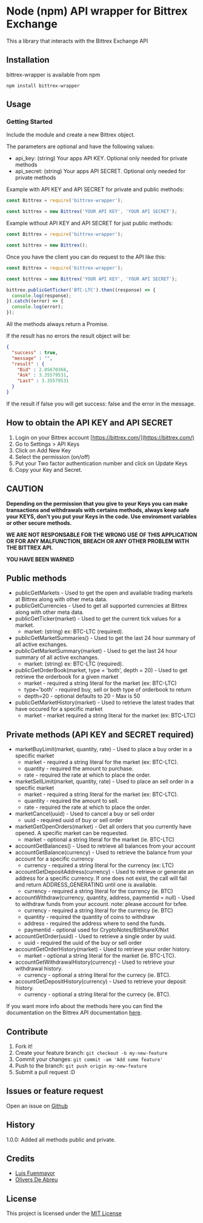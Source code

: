 # Node (npm) API wrapper for Bittrex Exchange

This a library that interacts with the Bittrex Exchange API

## Installation

bittrex-wrapper is available from npm

```
npm install bittrex-wrapper
```

## Usage

### Getting Started

Include the module and create a new Bittrex object.

The parameters are optional and have the following values:

* api_key: (string) Your apps API KEY. Optional only needed for private methods
* api_secret: (string) Your apps API SECRET. Optional only needed for private methods


Example with API KEY and API SECRET for private and public methods:

```javascript
const Bittrex = require('bittrex-wrapper');

const bittrex = new Bittrex('YOUR API KEY', 'YOUR API SECRET');
```
Example without API KEY and API SECRET for just public methods:

```javascript
const Bittrex = require('bittrex-wrapper');

const bittrex = new Bittrex();
```

Once you have the client you can do request to the API like this:

```javascript
const Bittrex = require('bittrex-wrapper');

const bittrex = new Bittrex('YOUR API KEY', 'YOUR API SECRET');

bittrex.publicGetTicker('BTC-LTC').then((response) => {
  console.log(response);
}).catch((error) => {
  console.log(error);
});
```
All the methods always return a Promise.

If the result has no errors the result object will be:

```json
{
  "success" : true,
  "message" : "",
  "result" : {
    "Bid" : 2.05670368,
    "Ask" : 3.35579531,
    "Last" : 3.35579531
  }
}
```

If the result if false you will get success: false and the error in the message.

## How to obtain the API KEY and API SECRET

1. Login on your Bittrex account [https://bittrex.com/](https://bittrex.com/)
2. Go to Settings > API Keys
3. Click on Add New Key
4. Select the permission (on/off)
5. Put your Two factor authentication number and click on Update Keys
6. Copy your Key and Secret.

## CAUTION

**Depending on the permission that you give to your Keys you can make transactions and withdrawals with certains methods, always keep safe your KEYS, don't you put your Keys in the code. Use enviroment variables or other secure methods.**

**WE ARE NOT RESPONSABLE FOR THE WRONG USE OF THIS APPLICATION OR FOR ANY MALFUNCTION, BREACH OR ANY OTHER PROBLEM WITH THE BITTREX API.**

**YOU HAVE BEEN WARNED**

## Public methods

* publicGetMarkets - Used to get the open and available trading markets at Bittrex along with other meta data.
* publicGetCurrencies - Used to get all supported currencies at Bittrex along with other meta data.
* publicGetTicker(market) - Used to get the current tick values for a market.
  * market: (string) ex: BTC-LTC (required).
* publicGetMarketSummaries() - Used to get the last 24 hour summary of all active exchanges.
* publicGetMarketSummary(market) - Used to get the last 24 hour summary of all active exchanges.
  * market: (string) ex: BTC-LTC (required).
* publicGetOrderBook(market, type = 'both', depth = 20) - Used to get retrieve the orderbook for a given market
  *  market - required a string literal for the market (ex: BTC-LTC)
  * type='both' - required buy, sell or both type of orderbook to return
  * depth=20 - optional defaults to 20 - Max is 50
* publicGetMarketHistory(market) - Used to retrieve the latest trades that have occured for a specific market
  * market - market required a string literal for the market (ex: BTC-LTC)

## Private methods (API KEY and SECRET required)

* marketBuyLimit(market, quantity, rate) - Used to place a buy order in a specific market
  * market - required a string literal for the market (ex: BTC-LTC).
  * quantity - required the amount to purchase.
  * rate - required the rate at which to place the order.
* marketSellLimit(market, quantity, rate) - Used to place an sell order in a specific market
  * market - required a string literal for the market (ex: BTC-LTC).
  * quantity - required the amount to sell.
  * rate - required the rate at which to place the order.
* marketCancel(uuid) - Used to cancel a buy or sell order
  * uuid - required uuid of buy or sell order
* marketGetOpenOrders(market) - Get all orders that you currently have opened. A specific market can be requested.
  * market - optional a string literal for the market (ie. BTC-LTC)
* accountGetBalances() - Used to retrieve all balances from your account
* accountGetBalance(currency) - Used to retrieve the balance from your account for a specific currency
  * currency - required a string literal for the currency (ex: LTC)
* accountGetDepositAddress(currency) - Used to retrieve or generate an address for a specific currency. If one does not exist, the call will fail and return ADDRESS_GENERATING until one is available.
  * currency - required a string literal for the currency (ie. BTC)
* accountWithdraw(currency, quantity, address, paymentid = null) - Used to withdraw funds from your account. note: please account for txfee.
  * currency - required a string literal for the currency (ie. BTC)
  * quantity - required the quantity of coins to withdraw
  * address - required the address where to send the funds.
  * paymentid - optional used for CryptoNotes/BitShareX/Nxt
* accountGetOrder(uuid) - Used to retrieve a single order by uuid.
  * uuid - required the uuid of the buy or sell order
* accountGetOrderHistory(market) - Used to retrieve your order history.
  * market - optional a string literal for the market (ie. BTC-LTC).
* accountGetWithdrawalHistory(currency) - Used to retrieve your withdrawal history.
  * currency - optional a string literal for the currecy (ie. BTC).
* accountGetDepositHistory(currency) - Used to retrieve your deposit history.
  * currency - optional a string literal for the currecy (ie. BTC).

If you want more info about the methods here you can find the documentation on the Bittrex API documentation [here](https://bittrex.com/home/api).

## Contribute

1. Fork it!
2. Create your feature branch: `git checkout -b my-new-feature`
3. Commit your changes: `git commit -am 'Add some feature'`
4. Push to the branch: `git push origin my-new-feature`
5. Submit a pull request :D

## Issues or feature request

Open an issue on [Github](https://github.com/coinsop/bittrex-wrapper/issues)

## History

1.0.0: Added all methods public and private.

## Credits

- [Luis Fuenmayor](https://github.com/fuelusumar)
- [Olivers De Abreu](https://github.com/oliversd)

## License

This project is licensed under the [MIT License](https://github.com/coinsop/bittrex-wrapper/blob/master/LICENSE)
